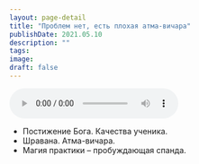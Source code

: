 ```yaml
---
layout: page-detail
title: "Проблем нет, есть плохая атма-вичара"
publishDate: 2021.05.10
description: ""
tags:
image:
draft: false
---
```


<audio title="2021.05.10 - Проблем нет, есть плохая атма-вичара.mp3" src="https://filer-api.advayta.org/v1.0/public/files/73142" controls=""></audio>

* Постижение Бога. Качества ученика.
* Шравана. Атма-вичара.
* Магия практики – пробуждающая спанда.

  
